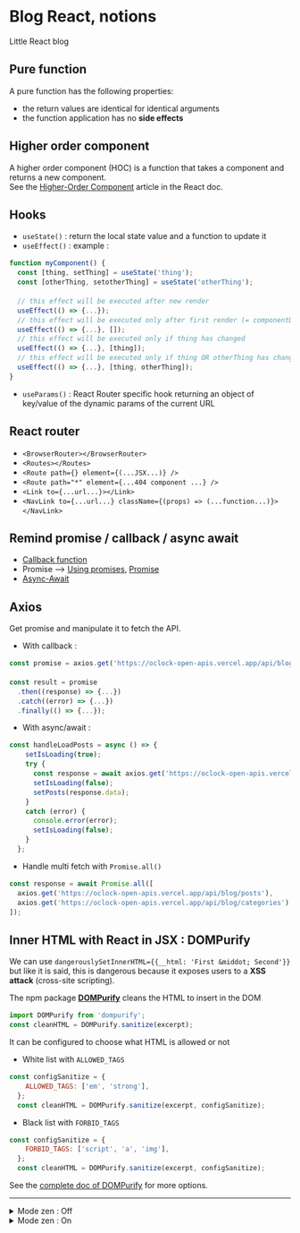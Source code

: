# Blog React, notions

Little React blog

## Pure function

A pure function has the following properties:

- the return values are identical for identical arguments
- the function application has no **side effects**

## Higher order component

A higher order component (HOC) is a function that takes a component and returns a new component.  
See the [Higher-Order Component](https://fr.reactjs.org/docs/higher-order-components.html#gatsby-focus-wrapper) article in the React doc.

## Hooks

- `useState()` : return the local state value and a function to update it
- `useEffect()` : example :

```js
function myComponent() {
  const [thing, setThing] = useState('thing');
  const [otherThing, setotherThing] = useState('otherThing');

  // this effect will be executed after new render
  useEffect(() => {...});
  // this effect will be executed only after first render (= componentDidMount)
  useEffect(() => {...}, []);
  // this effect will be executed only if thing has changed
  useEffect(() => {...}, [thing]);
  // this effect will be executed only if thing OR otherThing has changed
  useEffect(() => {...}, [thing, otherThing]);
}
```

- `useParams()` : React Router specific hook returning an object of key/value of the dynamic params of the current URL

## React router

- `<BrowserRouter></BrowserRouter>`
- `<Routes></Routes>`
- `<Route path={} element={(...JSX...)} />`
- `<Route path="*" element={...404 component ...} />`
- `<Link to={...url...}></Link>`
- `<NavLink to={...url...} className={(props) => (...function...)}></NavLink>`

## Remind promise / callback / async await

- [Callback function](https://developer.mozilla.org/fr/docs/Glossary/Callback_function)
- Promise --> [Using promises](https://developer.mozilla.org/fr/docs/Web/JavaScript/Guide/Using_promises), [Promise](https://developer.mozilla.org/fr/docs/Web/JavaScript/Reference/Global_Objects/Promise)
- [Async-Await](https://developer.mozilla.org/fr/docs/Web/JavaScript/Reference/Statements/async_function)

## Axios

Get promise and manipulate it to fetch the API.

- With callback :

```js
const promise = axios.get('https://oclock-open-apis.vercel.app/api/blog/posts');

const result = promise
  .then((response) => {...})
  .catch((error) => {...})
  .finally(() => {...});
```

- With async/await :

```js
const handleLoadPosts = async () => {
    setIsLoading(true);
    try {
      const response = await axios.get('https://oclock-open-apis.vercel.app/api/blog/posts');
      setIsLoading(false);
      setPosts(response.data);
    }
    catch (error) {
      console.error(error);
      setIsLoading(false);
    }
  };
```

- Handle multi fetch with `Promise.all()`

```js
const response = await Promise.all([
  axios.get('https://oclock-open-apis.vercel.app/api/blog/posts'),
  axios.get('https://oclock-open-apis.vercel.app/api/blog/categories'),
]);
```

## Inner HTML with React in JSX : DOMPurify

We can use `dangerouslySetInnerHTML={{__html: 'First &middot; Second'}}` but like it is said, this is dangerous because it exposes users to a **XSS attack** (cross-site scripting).

The npm package **[DOMPurify](https://www.npmjs.com/package/dompurify)** cleans the HTML to insert in the DOM

```js
import DOMPurify from 'dompurify';
const cleanHTML = DOMPurify.sanitize(excerpt);
```

It can be configured to choose what HTML is allowed or not

- White list with `ALLOWED_TAGS`

```js
const configSanitize = {
    ALLOWED_TAGS: ['em', 'strong'],
  };
  const cleanHTML = DOMPurify.sanitize(excerpt, configSanitize);
```

- Black list with `FORBID_TAGS`

```js
const configSanitize = {
    FORBID_TAGS: ['script', 'a', 'img'],
  };
  const cleanHTML = DOMPurify.sanitize(excerpt, configSanitize);
```

See the [complete doc of DOMPurify](https://www.npmjs.com/package/dompurify) for more options.

-------------------

<details>
  <summary>Mode zen : Off</summary>

![Off](./docs/off.png)

</details>

<details>
  <summary>Mode zen : On</summary>

![On](./docs/on.png)

</details>
